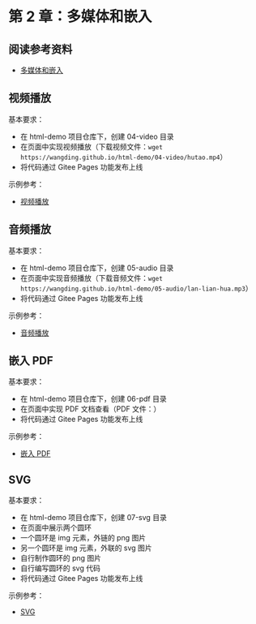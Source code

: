 # 第 2 章：多媒体和嵌入

## 阅读参考资料

- [多媒体和嵌入](https://developer.mozilla.org/zh-CN/docs/Learn/HTML/Multimedia_and_embedding)

## 视频播放

基本要求：
- 在 html-demo 项目仓库下，创建 04-video 目录
- 在页面中实现视频播放（下载视频文件：`wget https://wangding.github.io/html-demo/04-video/hutao.mp4`）
- 将代码通过 Gitee Pages 功能发布上线

示例参考：
- [视频播放](https://wangding.github.io/html-demo/04-video/)

## 音频播放

基本要求：
- 在 html-demo 项目仓库下，创建 05-audio 目录
- 在页面中实现音频播放（下载音频文件：`wget https://wangding.github.io/html-demo/05-audio/lan-lian-hua.mp3`）
- 将代码通过 Gitee Pages 功能发布上线

示例参考：
- [音频播放](https://wangding.github.io/html-demo/05-audio/)

## 嵌入 PDF

基本要求：
- 在 html-demo 项目仓库下，创建 06-pdf 目录
- 在页面中实现 PDF 文档查看（PDF 文件：）
- 将代码通过 Gitee Pages 功能发布上线

示例参考：
- [嵌入 PDF](https://wangding.github.io/html-demo/06-pdf/)

## SVG

基本要求：
- 在 html-demo 项目仓库下，创建 07-svg 目录
- 在页面中展示两个圆环
- 一个圆环是 img 元素，外链的 png 图片
- 另一个圆环是 img 元素，外联的 svg 图片
- 自行制作圆环的 png 图片
- 自行编写圆环的 svg 代码
- 将代码通过 Gitee Pages 功能发布上线

示例参考：
- [SVG](https://wangding.github.io/html-demo/07-svg/)

